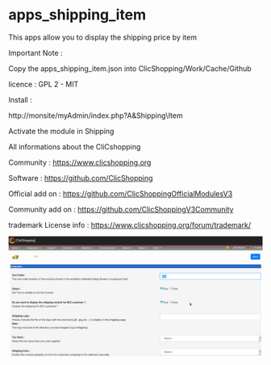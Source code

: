 # apps_shipping_item

This apps allow you to display the shipping price by item


Important Note :

Copy the apps_shipping_item.json into ClicShopping/Work/Cache/Github

licence  : GPL 2 - MIT

Install :

http://monsite/myAdmin/index.php?A&Shipping\Item

Activate the module in Shipping

All informations about the CliCshopping

 Community : https://www.clicshopping.org

 Software : https://github.com/ClicShopping

 Official add on : https://github.com/ClicShoppingOfficialModulesV3

 Community add on : https://github.com/ClicShoppingV3Community

 trademark License info : https://www.clicshopping.org/forum/trademark/ 
 
![item](https://github.com/ClicShoppingOfficialModulesV3/apps_shipping_item/blob/master/ModuleInfosJson/item.png)


